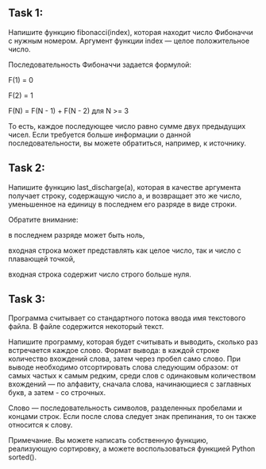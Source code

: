 ## Task 1:

Напишите функцию fibonacci(index), которая находит число Фибоначчи с нужным номером. Аргумент функции index — целое положительное число.

Последовательность Фибоначчи задается формулой:

F(1) = 0

F(2) = 1

F(N) = F(N - 1) + F(N - 2) для N >= 3

То есть, каждое последующее число равно сумме двух предыдущих чисел. Если требуется больше информации о данной последовательности, вы можете обратиться, например, к источнику.

## Task 2:

Напишите функцию last_discharge(a), которая в качестве аргумента получает строку, содержащую число a, и возвращает это же число, уменьшенное на единицу в последнем его разряде в виде строки.

Обратите внимание:

в последнем разряде может быть ноль,

входная строка может представлять как целое число, так и число с плавающей точкой,

входная строка содержит число строго больше нуля.

## Task 3:

Программа считывает со стандартного потока ввода имя текстового файла. В файле содержится некоторый текст.

Напишите программу, которая будет считывать и выводить, сколько раз встречается каждое слово. Формат вывода: в каждой строке количество вхождений слова, затем через пробел само слово. При выводе необходимо отсортировать слова следующим образом: от самых частых к самым редким, среди слов с одинаковым количеством вхождений — по алфавиту, сначала слова, начинающиеся с заглавных букв, а затем  - со строчных.

Слово — последовательность символов, разделенных пробелами и концами строк. Если после слова следует знак препинания, то он также относится к слову.

Примечание. Вы можете написать собственную функцию, реализующую сортировку, а можете воспользоваться функцией Python sorted().